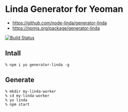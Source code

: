 # Linda Generator for Yeoman

- https://github.com/node-linda/generator-linda
- https://npmjs.org/package/generator-linda

[![Build Status](https://travis-ci.org/node-linda/generator-linda.svg?branch=master)](https://travis-ci.org/node-linda/generator-linda)


## Intall

    % npm i yo generator-linda -g


## Generate

    % mkdir my-linda-worker
    % cd my-linda-worker
    % yo linda
    % npm start
